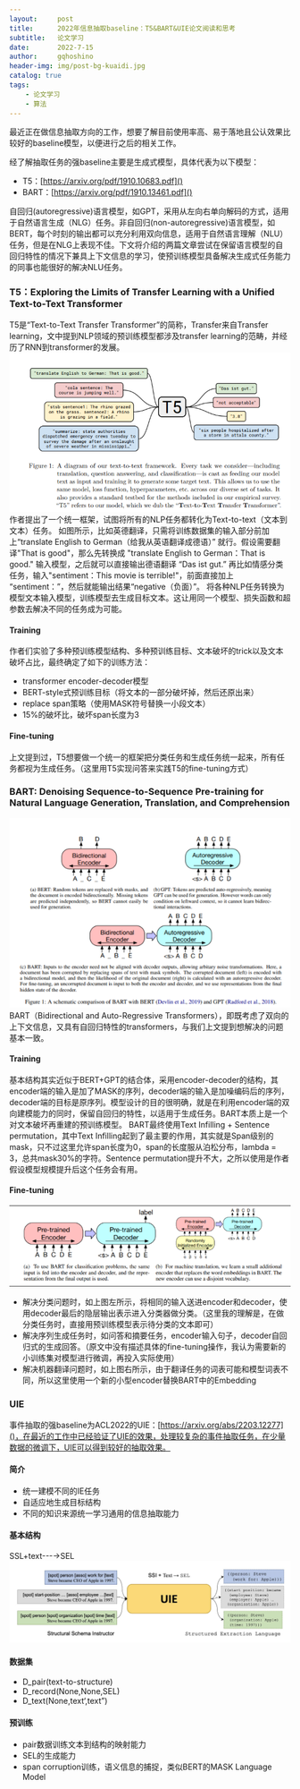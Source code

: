 ```yaml
---
layout:     post
title:      2022年信息抽取baseline：T5&BART&UIE论文阅读和思考
subtitle:   论文学习
date:       2022-7-15
author:     gqhoshino
header-img: img/post-bg-kuaidi.jpg
catalog: true
tags:
    - 论文学习
    - 算法
---
```

最近正在做信息抽取方向的工作，想要了解目前使用率高、易于落地且公认效果比较好的baseline模型，以便进行之后的相关工作。

经了解抽取任务的强baseline主要是生成式模型，具体代表为以下模型：
* T5：[https://arxiv.org/pdf/1910.10683.pdf]()  
* BART：[https://arxiv.org/pdf/1910.13461.pdf]()

自回归(autoregressive)语言模型，如GPT，采用从左向右单向解码的方式，适用于自然语言生成（NLG）任务。非自回归(non-autoregressive)语言模型，如BERT，每个时刻的输出都可以充分利用双向信息，适用于自然语言理解（NLU）任务，但是在NLG上表现不佳。下文将介绍的两篇文章尝试在保留语言模型的自回归特性的情况下兼具上下文信息的学习，使预训练模型具备解决生成式任务能力的同事也能很好的解决NLU任务。

### T5：Exploring the Limits of Transfer Learning with a Unified Text-to-Text Transformer
T5是“Text-to-Text Transfer Transformer”的简称，Transfer来自Transfer learning，文中提到NLP领域的预训练模型都涉及transfer learning的范畴，并经历了RNN到transformer的发展。
![img_1.png](../img/img_1.png)
作者提出了一个统一框架，试图将所有的NLP任务都转化为Text-to-text（文本到文本）任务。
如图所示，比如英德翻译，只需将训练数据集的输入部分前加上“translate English to German（给我从英语翻译成德语）” 就行。假设需要翻译"That is good"，那么先转换成 "translate English to German：That is good." 输入模型，之后就可以直接输出德语翻译 “Das ist gut.”
再比如情感分类任务，输入"sentiment：This movie is terrible!"，前面直接加上 “sentiment：”，然后就能输出结果“negative（负面）”。
将各种NLP任务转换为模型文本输入模型，训练模型去生成目标文本。这让用同一个模型、损失函数和超参数去解决不同的任务成为可能。

#### Training
作者们实验了多种预训练模型结构、多种预训练目标、文本破坏的trick以及文本破坏占比，最终确定了如下的训练方法：
* transformer encoder-decoder模型
* BERT-style式预训练目标（将文本的一部分破坏掉，然后还原出来）
* replace span策略（使用MASK符号替换一小段文本）
* 15%的破坏比，破坏span长度为3

#### Fine-tuning
上文提到过，T5想要做一个统一的框架把分类任务和生成任务统一起来，所有任务都视为生成任务。（这里用T5实现问答来实践T5的fine-tuning方式）

### BART: Denoising Sequence-to-Sequence Pre-training for Natural Language Generation, Translation, and Comprehension
![img_3.png](../img/img_2.png)
BART（Bidirectional and Auto-Regressive Transformers），即既考虑了双向的上下文信息，又具有自回归特性的transformers，与我们上文提到想解决的问题基本一致。

#### Training
基本结构其实近似于BERT+GPT的结合体，采用encoder-decoder的结构，其encoder端的输入是加了MASK的序列，decoder端的输入是加噪编码后的序列，decoder端的目标是原序列。模型设计的目的很明确，就是在利用encoder端的双向建模能力的同时，保留自回归的特性，以适用于生成任务。BART本质上是一个对文本破坏再重建的预训练模型。
BART最终使用Text Infilling + Sentence permutation，其中Text Infilling起到了最主要的作用，其实就是Span级别的mask，只不过这里允许span长度为0，span的长度服从泊松分布，lambda = 3，总共mask30%的字符。Sentence permutation提升不大，之所以使用是作者假设模型规模提升后这个任务会有用。

#### Fine-tuning
![img_3.png](../img/img_3.png)
* 解决分类问题时，如上图左所示，将相同的输入送进encoder和decoder，使用decoder最后的隐层输出表示进入分类器做分类。（这里我的理解是，在做分类任务时，直接用预训练模型表示待分类的文本即可）
* 解决序列生成任务时，如问答和摘要任务，encoder输入句子，decoder自回归式的生成回答。（原文中没有描述具体的fine-tuning操作，我认为需要新的小训练集对模型进行微调，再投入实际使用）
* 解决机器翻译问题时，如上图右所示，由于翻译任务的词表可能和模型词表不同，所以这里使用一个新的小型encoder替换BART中的Embedding


### UIE
事件抽取的强baseline为ACL2022的UIE：[https://arxiv.org/abs/2203.12277]()，在最近的工作中已经验证了UIE的效果，处理较复杂的事件抽取任务，在少量数据的微调下，UIE可以得到较好的抽取效果。

#### 简介
* 统一建模不同的IE任务
* 自适应地生成目标结构
* 不同的知识来源统一学习通用的信息抽取能力

#### 基本结构
SSL+text---→SEL
![img_4.png](../img/img_4.png)

#### 数据集
* D_pair(text-to-structure)
* D_record(None,None,SEL)
* D_text(None,text‘,text”)

#### 预训练
* pair数据训练文本到结构的映射能力
* SEL的生成能力
* span corruption训练，语义信息的捕捉，类似BERT的MASK Language Model
